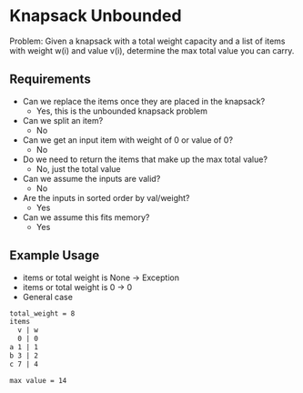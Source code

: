 # Knapsack Unbounded

Problem: Given a knapsack with a total weight capacity and a list of items with weight w(i) and value v(i), determine the max total value you can carry.

## Requirements

- Can we replace the items once they are placed in the knapsack?
  - Yes, this is the unbounded knapsack problem
- Can we split an item?
  - No
- Can we get an input item with weight of 0 or value of 0?
  - No
- Do we need to return the items that make up the max total value?
  - No, just the total value
- Can we assume the inputs are valid?
  - No
- Are the inputs in sorted order by val/weight?
  - Yes
- Can we assume this fits memory?
  - Yes

## Example Usage

- items or total weight is None -> Exception
- items or total weight is 0 -> 0
- General case

```txt
total_weight = 8
items
  v | w
  0 | 0
a 1 | 1
b 3 | 2
c 7 | 4

max value = 14
```

